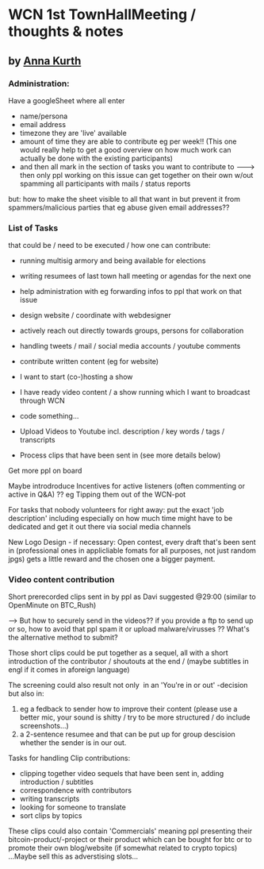
# WCN 1st TownHallMeeting / thoughts & notes
## by [Anna Kurth](https://twitter.com/AnnaKNonE)

### Administration:

Have a googleSheet where all enter 
- name/persona
- email address
- timezone they are 'live' available
- amount of time they are able to contribute eg per week!! (This one would really help to get a good overview on how much work can actually be done with the existing participants)
- and then all mark in the section of tasks you want to contribute to ---> then only ppl working on this issue can get together on their own w/out spamming all participants with mails / status reports

but: how to make the sheet visible to all that want in but prevent it from spammers/malicious parties that eg abuse given email addresses?? 



### List of Tasks 

that could be / need to be executed / how one can contribute:

- running multisig armory and being available for elections
- writing resumees of last town hall meeting or agendas for the next one
- help administration with eg forwarding infos to ppl that work on that issue

- design website / coordinate with webdesigner
- actively reach out directly towards groups, persons for collaboration 
- handling tweets / mail / social media accounts / youtube comments
- contribute written content (eg for website)

- I want to start (co-)hosting a show
- I have ready video content / a show running which I want to broadcast through WCN

- code something... 

- Upload Videos to Youtube incl. description / key words / tags / transcripts
- Process clips that have been sent in (see more details below)



Get more ppl on board

Maybe introdroduce Incentives for active listeners (often commenting or active in Q&A) ??
eg Tipping them out of the WCN-pot

For tasks that nobody volunteers for right away: put the exact 'job description' including especially on how much time might have to be dedicated and get it out there via social media channels

New Logo Design - if necessary: Open contest, every draft that's been sent in (professional ones in applicliable fomats for all purposes, not just random jpgs) gets a little reward and the chosen one a bigger payment.




### Video content contribution


Short prerecorded clips sent in by ppl as Davi suggested @29:00 (similar to OpenMinute on BTC_Rush) 

--> But how to securely send in the videos?? if you provide a ftp to send up or so, how to avoid that ppl spam it or upload malware/virusses ?? What's the alternative method to submit?

Those short clips could be put together as a sequel, all with a short introduction of the contributor / shoutouts at the end / (maybe subtitles in engl if it comes in aforeign language)

The screening could also result not only  in an 'You're in or out' -decision but also in:
1) eg a fedback to sender how to improve their content (please use a better mic, your sound is shitty / try to be more structured / do include screenshots...) 
2) a 2-sentence resumee and that can be put up for group descision whether the sender is in our out.


Tasks for handling Clip contributions:

- clipping together video sequels that have been sent in, adding introduction / subtitles
- correspondence with contributors
- writing transcripts
- looking for someone to translate
- sort clips by topics


These clips could also contain 'Commercials' meaning ppl presenting their bitcoin-product/-project or their product which can be bought for btc or to promote their own blog/website (if somewhat related to crypto topics)
...Maybe sell this as adverstising slots...
